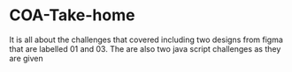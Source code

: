 # COA-Take-home
It is all about the challenges that covered including two designs 
from figma that are labelled 01 and 03.
The are also two java script challenges as they are given
